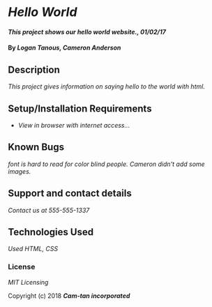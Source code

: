 # _Hello World_

#### _This project shows our hello world website., 01/02/17_

#### By _**Logan Tanous, Cameron Anderson**_

## Description

_This project gives information on saying hello to the world with html._

## Setup/Installation Requirements

* _View in browser with internet access..._

## Known Bugs

_font is hard to read for color blind people. Cameron didn't add some images._

## Support and contact details

_Contact us at 555-555-1337_

## Technologies Used

_Used HTML, CSS_

### License

*MIT Licensing*

Copyright (c) 2018 **_Cam-tan incorporated_**
